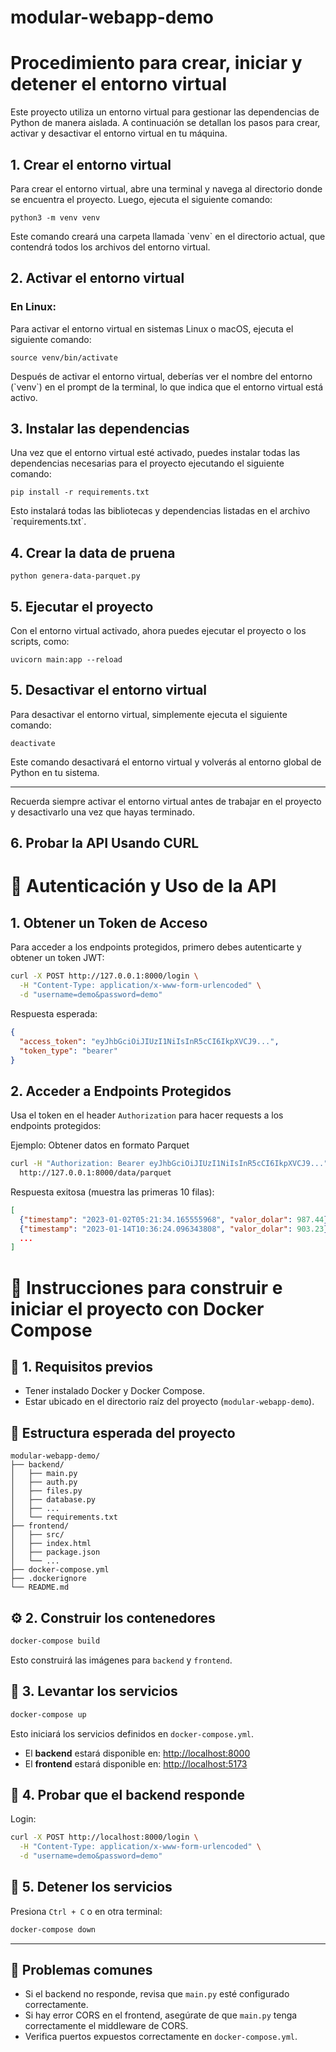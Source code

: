 # modular-webapp-demo

# Procedimiento para crear, iniciar y detener el entorno virtual

Este proyecto utiliza un entorno virtual para gestionar las dependencias de Python de manera aislada. A continuación se detallan los pasos para crear, activar y desactivar el entorno virtual en tu máquina.

## 1. Crear el entorno virtual

Para crear el entorno virtual, abre una terminal y navega al directorio donde se encuentra el proyecto. Luego, ejecuta el siguiente comando:

```
python3 -m venv venv
```

Este comando creará una carpeta llamada \`venv\` en el directorio actual, que contendrá todos los archivos del entorno virtual.

## 2. Activar el entorno virtual

### En Linux:

Para activar el entorno virtual en sistemas Linux o macOS, ejecuta el siguiente comando:

```
source venv/bin/activate
```

Después de activar el entorno virtual, deberías ver el nombre del entorno (\`venv\`) en el prompt de la terminal, lo que indica que el entorno virtual está activo.

## 3. Instalar las dependencias

Una vez que el entorno virtual esté activado, puedes instalar todas las dependencias necesarias para el proyecto ejecutando el siguiente comando:

```
pip install -r requirements.txt
```

Esto instalará todas las bibliotecas y dependencias listadas en el archivo \`requirements.txt\`.


## 4. Crear la data de pruena 

```
python genera-data-parquet.py
```

## 5. Ejecutar el proyecto

Con el entorno virtual activado, ahora puedes ejecutar el proyecto o los scripts, como:

```
uvicorn main:app --reload
```

## 5. Desactivar el entorno virtual

Para desactivar el entorno virtual, simplemente ejecuta el siguiente comando:

```
deactivate
```

Este comando desactivará el entorno virtual y volverás al entorno global de Python en tu sistema.

---

Recuerda siempre activar el entorno virtual antes de trabajar en el proyecto y desactivarlo una vez que hayas terminado.


## 6. Probar la API Usando CURL


# 🔐 Autenticación y Uso de la API

## 1. Obtener un Token de Acceso

Para acceder a los endpoints protegidos, primero debes autenticarte y obtener un token JWT:

```bash
curl -X POST http://127.0.0.1:8000/login \
  -H "Content-Type: application/x-www-form-urlencoded" \
  -d "username=demo&password=demo"
```

Respuesta esperada:

```json
{
  "access_token": "eyJhbGciOiJIUzI1NiIsInR5cCI6IkpXVCJ9...",
  "token_type": "bearer"
}
```

## 2. Acceder a Endpoints Protegidos

Usa el token en el header `Authorization` para hacer requests a los endpoints protegidos:

Ejemplo: Obtener datos en formato Parquet

```bash
curl -H "Authorization: Bearer eyJhbGciOiJIUzI1NiIsInR5cCI6IkpXVCJ9..." \
  http://127.0.0.1:8000/data/parquet
```

Respuesta exitosa (muestra las primeras 10 filas):

```json
[
  {"timestamp": "2023-01-02T05:21:34.165555968", "valor_dolar": 987.44},
  {"timestamp": "2023-01-14T10:36:24.096343808", "valor_dolar": 903.23},
  ...
]

```



# 🚀 Instrucciones para construir e iniciar el proyecto con Docker Compose

## 🐳 1. Requisitos previos

- Tener instalado Docker y Docker Compose.
- Estar ubicado en el directorio raíz del proyecto (`modular-webapp-demo`).

## 📁 Estructura esperada del proyecto

```
modular-webapp-demo/
├── backend/
│   ├── main.py
│   ├── auth.py
│   ├── files.py
│   ├── database.py
│   ├── ...
│   └── requirements.txt
├── frontend/
│   ├── src/
│   ├── index.html
│   ├── package.json
│   └── ...
├── docker-compose.yml
├── .dockerignore
└── README.md
```

## ⚙️ 2. Construir los contenedores

```bash
docker-compose build
```

Esto construirá las imágenes para `backend` y `frontend`.

## 🚀 3. Levantar los servicios

```bash
docker-compose up
```

Esto iniciará los servicios definidos en `docker-compose.yml`.

- El **backend** estará disponible en: [http://localhost:8000](http://localhost:8000)
- El **frontend** estará disponible en: [http://localhost:5173](http://localhost:5173)

## 🧪 4. Probar que el backend responde

Login:

```bash
curl -X POST http://localhost:8000/login \
  -H "Content-Type: application/x-www-form-urlencoded" \
  -d "username=demo&password=demo"
```

## 🛑 5. Detener los servicios

Presiona `Ctrl + C` o en otra terminal:

```bash
docker-compose down
```

---

## 🐞 Problemas comunes

- Si el backend no responde, revisa que `main.py` esté configurado correctamente.
- Si hay error CORS en el frontend, asegúrate de que `main.py` tenga correctamente el middleware de CORS.
- Verifica puertos expuestos correctamente en `docker-compose.yml`.

